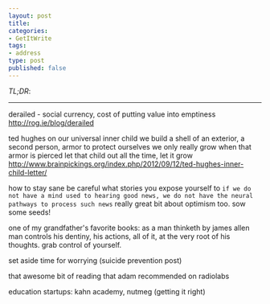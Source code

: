 ```yaml
---
layout: post
title: 
categories:
- GetItWrite
tags:
- address
type: post
published: false
---
```


*TL;DR*:


---


derailed - social currency, cost of putting value into emptiness
http://rog.ie/blog/derailed

ted hughes on our universal inner child
we build a shell of an exterior, a second person, armor to protect ourselves
we only really grow when that armor is pierced
let that child out all the time, let it grow
http://www.brainpickings.org/index.php/2012/09/12/ted-hughes-inner-child-letter/

how to stay sane
be careful what stories you expose yourself to
`if we do not have a mind used to hearing good news,
we do not have the neural pathways to process such news`
really great bit about optimism too. sow some seeds!

one of my grandfather's favorite books: as a man thinketh by james allen
man controls his dentiny, his actions, all of it, at the very root of his thoughts. grab control of yourself.

set aside time for worrying (suicide prevention post)

that awesome bit of reading that adam recommended on radiolabs

education startups: kahn academy, nutmeg (getting it right)


